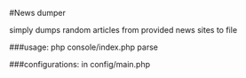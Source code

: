 #News dumper

simply dumps random articles from provided news sites to file 

###usage:
    php console/index.php parse

###configurations:
    in config/main.php